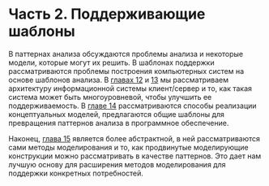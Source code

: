 # Часть 2. Поддерживающие шаблоны

В паттернах анализа обсуждаются проблемы анализа и некоторые модели, которые могут их решить. В шаблонах поддержки рассматриваются проблемы построения компьютерных систем на основе шаблонов анализа. В [главах 12](12.layered-arch-for-cs.md) и [13](13.application-facade.md) мы рассматриваем архитектуру информационной системы клиент/сервер и то, как такая система может быть многоуровневой, чтобы улучшить ее поддерживаемость. В [главе 14](14.Patterns-for-type-model-design-templates.md) рассматриваются способы реализации концептуальных моделей, предлагаются общие шаблоны для превращения паттернов анализа в программное обеспечение.

Наконец, [глава 15](15.association-patterns.md) является более абстрактной, в ней рассматриваются сами методы моделирования и то, как продвинутые моделирующие конструкции можно рассматривать в качестве паттернов. Это дает нам лучшую основу для расширения методов моделирования для поддержки конкретных потребностей.

